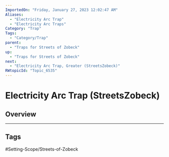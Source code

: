 ```yaml
---
ImportedOn: "Friday, January 27, 2023 12:02:47 AM"
Aliases:
  - "Electricity Arc Trap"
  - "Electricity Arc Traps"
Category: "Trap"
Tags:
  - "Category/Trap"
parent:
  - "Traps for Streets of Zobeck"
up:
  - "Traps for Streets of Zobeck"
next:
  - "Electricity Arc Trap, Greater (StreetsZobeck)"
RWtopicId: "Topic_6535"
---
```

# Electricity Arc Trap (StreetsZobeck)
## Overview

---
## Tags
#Setting-Scope/Streets-of-Zobeck

